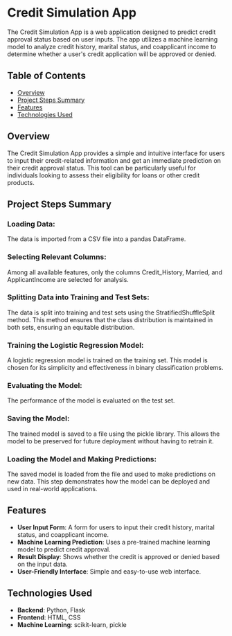 
# Credit Simulation App

The Credit Simulation App is a web application designed to predict credit approval status based on user inputs. The app utilizes a machine learning model to analyze credit history, marital status, and coapplicant income to determine whether a user's credit application will be approved or denied.

## Table of Contents

- [Overview](#overview)
- [Project Steps Summary](#project-steps-summary)
- [Features](#features)
- [Technologies Used](#technologies-used)

## Overview

The Credit Simulation App provides a simple and intuitive interface for users to input their credit-related information and get an immediate prediction on their credit approval status. This tool can be particularly useful for individuals looking to assess their eligibility for loans or other credit products.

## Project Steps Summary
### Loading Data:
The data is imported from a CSV file into a pandas DataFrame.
### Selecting Relevant Columns:
Among all available features, only the columns Credit_History, Married, and ApplicantIncome are selected for analysis.
### Splitting Data into Training and Test Sets: 
The data is split into training and test sets using the StratifiedShuffleSplit method. This method ensures that the class distribution is maintained in both sets, ensuring an equitable distribution.
### Training the Logistic Regression Model:
A logistic regression model is trained on the training set. This model is chosen for its simplicity and effectiveness in binary classification problems.
### Evaluating the Model:
The performance of the model is evaluated on the test set.
### Saving the Model:
The trained model is saved to a file using the pickle library. This allows the model to be preserved for future deployment without having to retrain it.
### Loading the Model and Making Predictions:
The saved model is loaded from the file and used to make predictions on new data. This step demonstrates how the model can be deployed and used in real-world applications.

## Features

- **User Input Form**: A form for users to input their credit history, marital status, and coapplicant income.
- **Machine Learning Prediction**: Uses a pre-trained machine learning model to predict credit approval.
- **Result Display**: Shows whether the credit is approved or denied based on the input data.
- **User-Friendly Interface**: Simple and easy-to-use web interface.

## Technologies Used

- **Backend**: Python, Flask
- **Frontend**: HTML, CSS
- **Machine Learning**: scikit-learn, pickle

